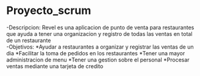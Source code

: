 # Proyecto_scrum
-Descripcion: Revel es una aplicacion de punto de venta para restaurantes que ayuda a tener una organizacion y registro de todas las ventas en total de un restaurante
<br>
-Objetivos:
*Ayudar a restaurantes a organizar y registrar las ventas de un dia
*Facilitar la toma de pedidos en los restaurantes 
*Tener una mayor administracion de menu
*Tener una gestion sobre el personal
*Procesar ventas mediante una tarjeta de credito
